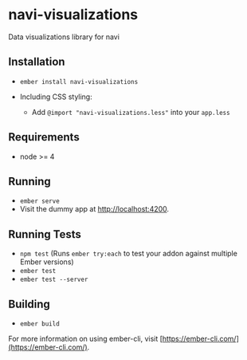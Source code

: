 # navi-visualizations

Data visualizations library for navi

## Installation

* `ember install navi-visualizations`

* Including CSS styling:
  * Add `@import "navi-visualizations.less"` into your `app.less`

## Requirements

* node >= 4

## Running
* `ember serve`
* Visit the dummy app at [http://localhost:4200](http://localhost:4200).

## Running Tests

* `npm test` (Runs `ember try:each` to test your addon against multiple Ember versions)
* `ember test`
* `ember test --server`

## Building

* `ember build`

For more information on using ember-cli, visit [https://ember-cli.com/](https://ember-cli.com/).
